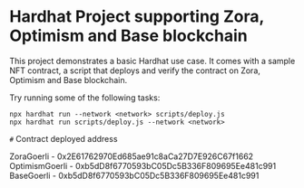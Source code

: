 # Hardhat Project supporting Zora, Optimism and Base blockchain

This project demonstrates a basic Hardhat use case. It comes with a sample NFT contract, a script that deploys and verify the contract on Zora, Optimism and Base blockchain.

Try running some of the following tasks:

```shell
npx hardhat run --network <network> scripts/deploy.js
npx hardhat run scripts/deploy.js --network <network> 

```
`#` Contract deployed address

ZoraGoerli - 0x2E61762970Ed685ae91c8aCa27D7E926C67f1662  
OptimismGoerli - 0xb5dD8f6770593bC05Dc5B336F809695Ee481c991  
BaseGoerli - 0xb5dD8f6770593bC05Dc5B336F809695Ee481c991